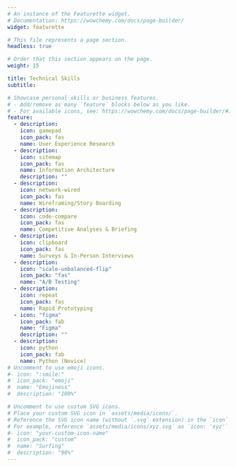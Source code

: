 ```yaml
---
# An instance of the Featurette widget.
# Documentation: https://wowchemy.com/docs/page-builder/
widget: featurette

# This file represents a page section.
headless: true

# Order that this section appears on the page.
weight: 15

title: Technical Skills
subtitle:

# Showcase personal skills or business features.
# - Add/remove as many `feature` blocks below as you like.
# - For available icons, see: https://wowchemy.com/docs/page-builder/#icons
feature:
  - description: 
    icon: gamepad
    icon_pack: fas
    name: User Experience Research
  - description:
    icon: sitemap
    icon_pack: fas
    name: Information Architecture 
    description: "" 
  - description:
    icon: network-wired
    icon_pack: fas
    name: Wireframing/Story Boarding
  - description: 
    icon: code-compare
    icon_pack: fas
    name: Competitive Analyses & Briefing
  - description:
    icon: clipboard
    icon_pack: fas
    name: Surveys & In-Person Interviews
  - description:
    icon: "scale-unbalanced-flip"
    icon_pack: "fas"
    name: "A/B Testing" 
  - description:
    icon: repeat
    icon_pack: fas
    name: Rapid Prototyping
  - icon: "figma"
    icon_pack: fab
    name: "Figma"
    description: ""
  - description:
    icon: python
    icon_pack: fab
    name: Python (Novice) 
# Uncomment to use emoji icons.
#- icon: ":smile:"
#  icon_pack: "emoji"
#  name: "Emojiness"
#  description: "100%"

# Uncomment to use custom SVG icons.
# Place your custom SVG icon in `assets/media/icons/`.
# Reference the SVG icon name (without `.svg` extension) in the `icon` field.
# For example, reference `assets/media/icons/xyz.svg` as `icon: 'xyz'`
#- icon: "your-custom-icon-name"
#  icon_pack: "custom"
#  name: "Surfing"
#  description: "90%"
---
```

